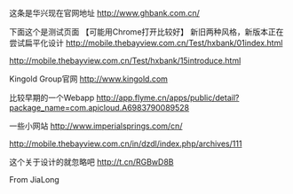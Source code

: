 这条是华兴现在官网地址 
http://www.ghbank.com.cn/ 

下面这个是测试页面 【可能用Chrome打开比较好】
新旧两种风格，新版本正在尝试扁平化设计 
http://mobile.thebayview.com.cn/Test/hxbank/01index.html

http://mobile.thebayview.com.cn/Test/hxbank/15introduce.html

Kingold Group官网
http://www.kingold.com 

比较早期的一个Webapp
http://app.flyme.cn/apps/public/detail?package_name=com.apicloud.A6983790089528

一些小网站
http://www.imperialsprings.com/cn/

http://mobile.thebayview.com.cn/in/dzdl/index.php/archives/111

这个关于设计的就忽略吧
http://t.cn/RGBwD8B

From JiaLong

